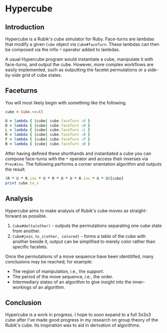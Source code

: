 Hypercube
=========

Introduction
------------
Hypercube is a Rubik's cube simulator for Ruby. Face-turns are lambdas that modify a given `Cube` object via `Cube#faceTurn`. These lambdas can then be composed via the infix `*` operator added to lambdas.

A usual Hypercube program would instantiate a cube, manipulate it with face-turns, and output the cube. However, more complex workflows are easily implemented, such as outputting the facelet permutations or a side-by-side grid of cube states.

Faceturns
---------
You will most likely begin with something like the following.

```ruby
cube = Cube.new()

U = lambda { |cube| cube.faceTurn :U }
D = lambda { |cube| cube.faceTurn :D }
L = lambda { |cube| cube.faceTurn :L }
R = lambda { |cube| cube.faceTurn :R }
F = lambda { |cube| cube.faceTurn :F }
B = lambda { |cube| cube.faceTurn :B }
```

After having defined these shorthands and instantiated a cube you can compose face-turns with the `*` operator and access their inverses via `Proc#inv`. The following performs a corner orientation algorithm and outputs the result.

```ruby
(R * U * R.inv * U * R * U * U * R.inv * U * U)[cube]
print cube.to_s
```

Analysis
--------
Hypercube aims to make analysis of Rubik's cube moves as straight-forward as possible. 

1. `Cube#delta(other)` - outputs the permutations separating one cube state from another.
2. `Cube#join_to_s(other, colored)` - forms a table of the cube with another beside it, output can be simplified to merely color rather than specific facelets.

Once the permutations of a move sequence have been identitifed, many conclusions may be reached; for example:

- The region of manipulation, i.e., the *support*.
- The period of the move sequence, i.e., the order.
- Intermediary states of an algorithm to give insight into the inner-workings of an algorithm.

Conclusion
----------
Hypercube is a work in progress. I hope to soon expand to a full 3x3x3 cube after I've made good progress in my research on group theory of the Rubik's cube. Its inspiration was to aid in derivation of algorithms.
